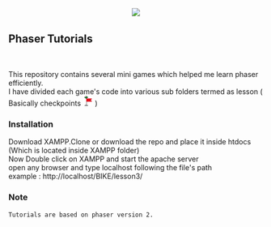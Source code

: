 <p align="center">
        <img height=350  src="https://phaser.io/images/img.png">
    <br>
</p>

## **Phaser Tutorials**
<br/>

This repository contains several mini games which helped me learn phaser efficiently.<br/>
I have divided each game's code into various sub folders termed as lesson ( Basically checkpoints <img src="BikeGame/Lesson1/assets/images/checkpoint.png" width="20" height="20" />
 )
<br/>


### Installation
Download XAMPP.Clone or download the repo and place it inside htdocs (Which is located inside XAMPP folder)<br/>
Now Double click on XAMPP and start the apache server<br/>
open any browser and type localhost following the file's path <br/>
example : http://localhost/BIKE/lesson3/



### Note
```
Tutorials are based on phaser version 2.
```
